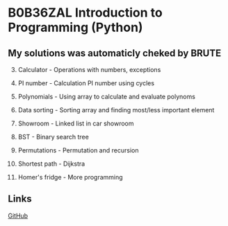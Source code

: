 # B0B36ZAL Introduction to Programming (Python)
## My solutions was automaticly cheked by BRUTE

3) Calculator - Operations with numbers, exceptions	

4) PI number	- Calculation PI number using cycles

5) Polynomials	- Using array to calculate and evaluate polynoms

6) Data sorting	- Sorting array and finding most/less important element

7) Showroom - Linked list in car showroom

8) BST	- Binary search tree

9) Permutations - Permutation and recursion

10) Shortest path - Dijkstra

11) Homer's fridge - More programming
## Links 
[GitHub](https://github.com/kramkvol/CVUT_ZAL)
